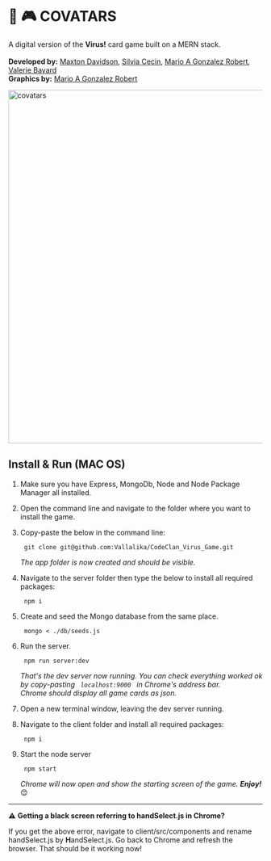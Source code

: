 # 🦠 🎮 COVATARS

A digital version of the **Virus!** card game built on a MERN stack.
<br />
<br />
**Developed by:** [Maxton Davidson](https://github.com/mdavidson05), [Silvia Cecin](https://github.com/Scecin), [Mario A Gonzalez Robert](https://github.com/MagoroGraphics), [Valerie Bayard](https://github.com/Vallalika)
<br />
**Graphics by:** [Mario A Gonzalez Robert](https://github.com/MagoroGraphics)


<img width="700" alt="covatars" src="https://user-images.githubusercontent.com/101068957/173205054-64841028-e4ab-4460-8eb4-a1fd13a4a1ce.png">

## Install & Run (MAC OS)
1. Make sure you have Express, MongoDb, Node and Node Package Manager all installed.
2. Open the command line and navigate to the folder where you want to install the game.
3. Copy-paste the below in the command line:

        git clone git@github.com:Vallalika/CodeClan_Virus_Game.git

    *The app folder is now created and should be visible.*
4. Navigate to the server folder then type the below to install all required packages:

        npm i

5. Create and seed the Mongo database from the same place.

        mongo < ./db/seeds.js

6. Run the server.

        npm run server:dev
   
   *That's the dev server now running. You can check everything worked ok by copy-pasting <code> localhost:9000 </code>  in Chrome's address bar.
   <br />
   Chrome should display all game cards as json.*
 
7. Open a new terminal window, leaving the dev server running.

8. Navigate to the client folder and install all required packages:

        npm i
         
9. Start the node server

        npm start
        
   *Chrome will now open and show the starting screen of the game. **Enjoy!*** 😊
   
<hr />

⚠ **Getting a black screen referring to handSelect.js in Chrome?**


If you get the above error, navigate to client/src/components and rename handSelect.js by **H**andSelect.js.
Go back to Chrome and refresh the browser. That should be it working now!
